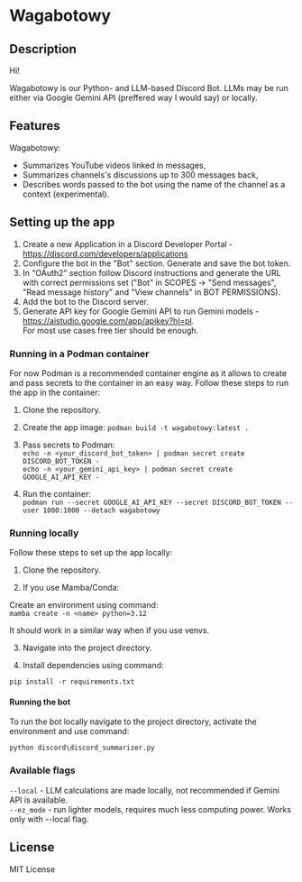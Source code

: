 # Wagabotowy

## Description

Hi!

Wagabotowy is our Python- and LLM-based Discord Bot. LLMs may be run either via Google Gemini API (preffered way I would say) or locally.

## Features

Wagabotowy:
- Summarizes YouTube videos linked in messages,
- Summarizes channels's discussions up to 300 messages back,
- Describes words passed to the bot using the name of the channel as a context (experimental).

## Setting up the app

1. Create a new Application in a Discord Developer Portal - https://discord.com/developers/applications
2. Configure the bot in the "Bot" section. Generate and save the bot token.
3. In "OAuth2" section follow Discord instructions and generate the URL with correct permissions set ("Bot" in SCOPES -> "Send messages", "Read message history" and "View channels" in BOT PERMISSIONS).
4. Add the bot to the Discord server.
7. Generate API key for Google Gemini API to run Gemini models -  
https://aistudio.google.com/app/apikey?hl=pl.  
For most use cases free tier should be enough.

### Running in a Podman container

For now Podman is a recommended container engine as it allows to create and pass secrets to the container in an easy way. Follow these steps to run the app in the container:

1. Clone the repository.

2. Create the app image:
```podman build -t wagabotowy:latest .```

3. Pass secrets to Podman:  
```echo -n <your_discord_bot_token> | podman secret create DISCORD_BOT_TOKEN -```  
```echo -n <your_gemini_api_key> | podman secret create GOOGLE_AI_API_KEY -```

4. Run the container:  
```podman run --secret GOOGLE_AI_API_KEY --secret DISCORD_BOT_TOKEN --user 1000:1000 --detach wagabotowy```


### Running locally

Follow these steps to set up the app locally:

1. Clone the repository.

2. If you use Mamba/Conda:

Create an environment using command:  
```mamba create -n <name> python=3.12```

It should work in a similar way when if you use venvs.

3. Navigate into the project directory.

4. Install dependencies using command:

```pip install -r requirements.txt```

#### Running the bot

To run the bot locally navigate to the project directory, activate the environment and use command:

```python discord\discord_summarizer.py```

### Available flags

`--local` - LLM calculations are made locally, not recommended if Gemini API is available.   
`--ez_mode` - run lighter models, requires much less computing power. Works only with --local flag.

## License

MIT License
